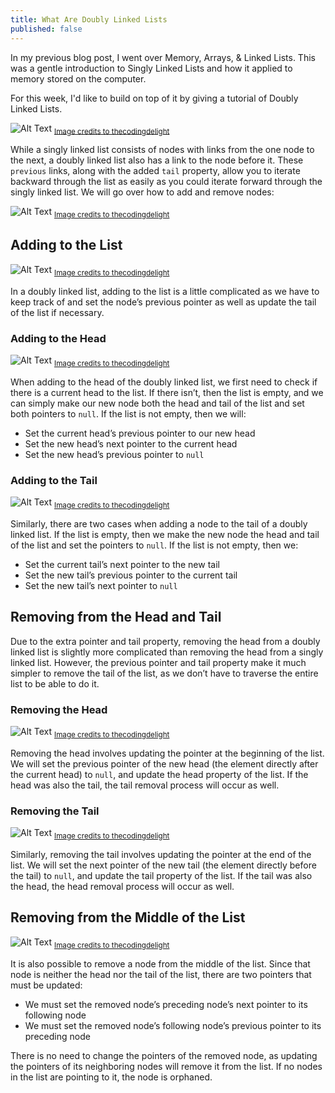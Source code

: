 ```yaml
---
title: What Are Doubly Linked Lists
published: false
---
```


In my previous blog post, I went over Memory, Arrays, & Linked Lists. This was a gentle introduction to Singly Linked Lists and how it applied to memory stored on the computer.

For this week, I'd like to build on top of it by giving a tutorial of Doubly Linked Lists.

![Alt Text](https://personalzone-hulgokm2zfcmm9u.netdna-ssl.com/wp-content/uploads/2017/07/doubly-linked-list-illustration.jpg)
<sub>[Image credits to thecodingdelight](https://www.thecodingdelight.com/doubly-linked-list/)</sub>

While a singly linked list consists of nodes with links from the one node to the next, a doubly linked list also has a link to the node before it. These `previous` links, along with the added `tail` property, allow you to iterate backward through the list as easily as you could iterate forward through the singly linked list. We will go over how to add and remove nodes: 

![Alt Text](https://personalzone-hulgokm2zfcmm9u.netdna-ssl.com/wp-content/uploads/2017/07/doubly-linked-list-node-pointer-diagram.jpg)
<sub>[Image credits to thecodingdelight](https://www.thecodingdelight.com/doubly-linked-list/)</sub>

## Adding to the List

![Alt Text](https://personalzone-hulgokm2zfcmm9u.netdna-ssl.com/wp-content/uploads/2017/07/inserting-data-to-front-of-doubly-linked-list.jpg)
<sub>[Image credits to thecodingdelight](https://www.thecodingdelight.com/doubly-linked-list/)</sub>

In a doubly linked list, adding to the list is a little complicated as we have to keep track of and set the node’s previous pointer as well as update the tail of the list if necessary.


### Adding to the Head
![Alt Text](https://personalzone-hulgokm2zfcmm9u.netdna-ssl.com/wp-content/uploads/2017/07/inserting-data-to-front-of-doubly-linked-list.jpg)
<sub>[Image credits to thecodingdelight](https://www.thecodingdelight.com/doubly-linked-list/)</sub>

When adding to the head of the doubly linked list, we first need to check if there is a current head to the list. If there isn’t, then the list is empty, and we can simply make our new node both the head and tail of the list and set both pointers to `null`. If the list is not empty, then we will:

* Set the current head’s previous pointer to our new head
* Set the new head’s next pointer to the current head
* Set the new head’s previous pointer to `null`

### Adding to the Tail
![Alt Text](https://personalzone-hulgokm2zfcmm9u.netdna-ssl.com/wp-content/uploads/2017/07/inserting-data-to-back-of-doubly-linked-list.jpg)
<sub>[Image credits to thecodingdelight](https://www.thecodingdelight.com/doubly-linked-list/)</sub>

Similarly, there are two cases when adding a node to the tail of a doubly linked list. If the list is empty, then we make the new node the head and tail of the list and set the pointers to `null`. If the list is not empty, then we:

* Set the current tail’s next pointer to the new tail
* Set the new tail’s previous pointer to the current tail
* Set the new tail’s next pointer to `null`




## Removing from the Head and Tail

Due to the extra pointer and tail property, removing the head from a doubly linked list is slightly more complicated than removing the head from a singly linked list. However, the previous pointer and tail property make it much simpler to remove the tail of the list, as we don’t have to traverse the entire list to be able to do it.

### Removing the Head
![Alt Text](https://personalzone-hulgokm2zfcmm9u.netdna-ssl.com/wp-content/uploads/2017/07/removing-head-node-doubly-linked-list-1.jpg)
<sub>[Image credits to thecodingdelight](https://www.thecodingdelight.com/doubly-linked-list/)</sub>

Removing the head involves updating the pointer at the beginning of the list. We will set the previous pointer of the new head (the element directly after the current head) to `null`, and update the head property of the list. If the head was also the tail, the tail removal process will occur as well.


### Removing the Tail
![Alt Text](https://personalzone-hulgokm2zfcmm9u.netdna-ssl.com/wp-content/uploads/2017/07/removing-tail-node-doubly-linked-list.jpg)
<sub>[Image credits to thecodingdelight](https://www.thecodingdelight.com/doubly-linked-list/)</sub>

Similarly, removing the tail involves updating the pointer at the end of the list. We will set the next pointer of the new tail (the element directly before the tail) to `null`, and update the tail property of the list. If the tail was also the head, the head removal process will occur as well.


## Removing from the Middle of the List

![Alt Text](https://personalzone-hulgokm2zfcmm9u.netdna-ssl.com/wp-content/uploads/2017/07/remove-from-middle-doubly-linked-list.jpg)
<sub>[Image credits to thecodingdelight](https://www.thecodingdelight.com/doubly-linked-list/)</sub>

It is also possible to remove a node from the middle of the list. Since that node is neither the head nor the tail of the list, there are two pointers that must be updated:

* We must set the removed node’s preceding node’s next pointer to its following node
* We must set the removed node’s following node’s previous pointer to its preceding node

There is no need to change the pointers of the removed node, as updating the pointers of its neighboring nodes will remove it from the list. If no nodes in the list are pointing to it, the node is orphaned.
